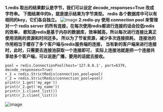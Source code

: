 **1.redis 取出的结果默认是字节，我们可以设定 decode_responses=True 改成字符串。
下图结果中的b，就是提示结果为字节类型。 redis 各个数据库中可以有相同的key，它们各自独立。**
![image](https://user-images.githubusercontent.com/96570699/177068358-1c56b3ec-d8ae-4bd5-8fdc-976b66fa7326.png)
**2.redis-py 使用 connection pool 来管理对一个 redis server 的所有连接，在每次使用redis都进行连接的话会拉低redis的效率，
都知道redis是基于内存的数据库，效率贼高，所以每次进行连接比真正使用消耗的资源和时间还多。
所以为了节省资源，减少多次连接损耗， 连接池的作用相当于缓存了多个客户端与redis服务端的连接，
当有新的客户端来进行连接时，此时，只需要去连接池获取一个连接即可， 实际上连接池就是把一个连接共享给多个客户端，可以说是广播，要用的话就去接收。**
```
pool = redis.ConnectionPool(host='127.0.0.1', port=6379, decode_responses=True)
r_1 = redis.StrictRedis(connection_pool=pool)
r_2 = redis.StrictRedis(connection_pool=pool)
print(r_1.get('my_age'))
print(r_2.get('my_name'))
print(r_1.client_list())
print(r_2.client_list())
```
![image](https://user-images.githubusercontent.com/96570699/177069485-17e3dab2-5cf1-46cb-ad3a-a0544489ecfb.png)  

